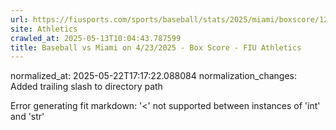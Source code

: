 ```yaml
---
url: https://fiusports.com/sports/baseball/stats/2025/miami/boxscore/12765/
site: Athletics
crawled_at: 2025-05-13T10:04:43.787599
title: Baseball vs Miami on 4/23/2025 - Box Score - FIU Athletics
---
```

normalized_at: 2025-05-22T17:17:22.088084
normalization_changes: Added trailing slash to directory path

Error generating fit markdown: '<' not supported between instances of 'int' and 'str'